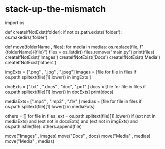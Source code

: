 # stack-up-the-mismatch

import os

def createIfNotExist(folder):
  if not os.path.exists('folder'):
    os.makedirs('folder')


def move(folderName , files):
    for media in medias:
       os.replace(file, f"{folderName}/{file}")
files = os.listdir()
files.remove("main.py")
print(files)
createIfNotExist('Images')
createIfNotExist('Docs')
createIfNotExist('Media')
createIfNotExist('others')

imgExts = [".png" , ".jpg" , ".jpeg"]
images = [file for file in files if os.path.splitext(file)[1].lower() in imgExts ]

docExts = [".txt" , ".docs" , "doc", ".pdf" ]
docs = [file for file in files if os.path.splitext(file)[1].lower() in docExts]
print(docs)

mediaExts= [".mp4" , ".mp3" , ".flv" ]
medias = [file for file in files if os.path.splitext(file)[1].lower() in mediaExts]

others = []
for file in files:
    ext = os.path.splitext(file)[1].lower()
    if (ext not in mediaExts) and (ext not in docsExts) and (ext not in imgExts) and os.path.isfile(file):
        others.append(file)
        
move("Images" , images)
move("Docs" , docs)
move("Media" , medias)
move("Media" , medias)
